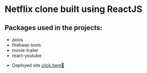 # Netflix clone built using ReactJS

## Packages used in the projects:

- axios
- firebase-tools
- movie-trailer
- react-youtube

* Deployed site [click here🔗](https://pages.github.com/)
